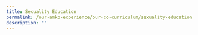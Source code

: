 ```yaml
---
title: Sexuality Education
permalink: /our-amkp-experience/our-co-curriculum/sexuality-education
description: ""
---
```


